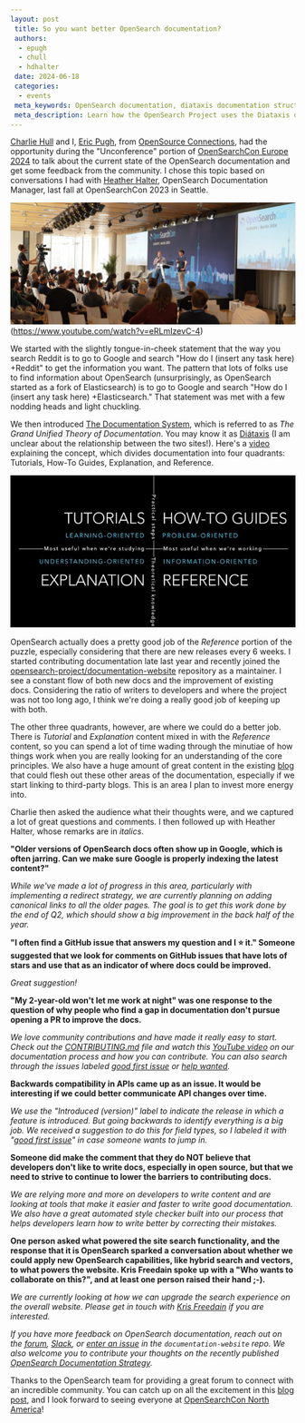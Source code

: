 ```yaml
---
layout: post
 title: So you want better OpenSearch documentation?
 authors:
  - epugh
  - chull
  - hdhalter
 date: 2024-06-18
 categories:
  - events
 meta_keywords: OpenSearch documentation, diataxis documentation structure, Divio quadrants
 meta_description: Learn how the OpenSearch Project uses the Diataxis documentation system to identify gaps while working with its community to encourage contributions and improve its content.
---
```


[Charlie Hull](https://opensourceconnections.com/team/charlie-hull/) and I, [Eric Pugh](https://opensourceconnections.com/team/eric-pugh/), from [OpenSource Connections](https://www.google.com/url?sa=t&source=web&rct=j&opi=89978449&url=https://opensourceconnections.com/&ved=2ahUKEwiqxrXG37WGAxUtM1kFHY5XDKgQFnoECAcQAQ&usg=AOvVaw0jRbdTI-7Nyxctwov1hOEu), had the opportunity during the "Unconference" portion of [OpenSearchCon Europe 2024](https://opensearch.org/events/opensearchcon/2024/europe/index.html) to talk about the current state of the OpenSearch documentation and get some feedback from the community. I chose this topic based on conversations I had with [Heather Halter](https://www.linkedin.com/in/heather-halter/), OpenSearch Documentation Manager, last fall at OpenSearchCon 2023 in Seattle.

![lightning talk](../assets/media/blog-images/2024-06-03-improvedocs/2024-06-03-improvedocs.jpg)(https://www.youtube.com/watch?v=eRLmIzevC-4)

We started with the slightly tongue-in-cheek statement that the way you search Reddit is to go to Google and search "How do I (insert any task here) +Reddit" to get the information you want. The pattern that lots of folks use to find information about OpenSearch (unsurprisingly, as OpenSearch started as a fork of Elasticsearch) is to go to Google and search "How do I (insert any task here) +Elasticsearch." That statement was met with a few nodding heads and light chuckling.  

We then introduced [The Documentation System](https://docs.divio.com/documentation-system/), which is referred to as *The Grand Unified Theory of Documentation*. You may know it as [Diátaxis](https://diataxis.fr/) (I am unclear about the relationship between the two sites!). Here's a [video](https://www.youtube.com/watch?v=t4vKPhjcMZg) explaining the concept, which divides documentation into four quadrants: Tutorials, How-To Guides, Explanation, and Reference. 

![Divio quadrants](../assets/media/blog-images/2024-06-03-improvedocs/2024-06-03-quadrant.jpg)

OpenSearch actually does a pretty good job of the _Reference_ portion of the puzzle, especially considering that there are new releases every 6 weeks. I started contributing documentation late last year and recently joined the [opensearch-project/documentation-website](https://github.com/opensearch-project/documentation-website) repository as a maintainer. I see a constant flow of both new docs and the improvement of existing docs. Considering the ratio of writers to developers and where the project was not too long ago, I think we're doing a really good job of keeping up with both. 

The other three quadrants, however, are where we could do a better job. There is _Tutorial_ and _Explanation_ content mixed in with the _Reference_ content, so you can spend a lot of time wading through the minutiae of how things work when you are really looking for an understanding of the core principles. We also have a huge amount of great content in the existing [blog](https://opensearch.org/blog/) that could flesh out these other areas of the documentation, especially if we start linking to third-party blogs. This is an area I plan to invest more energy into.

Charlie then asked the audience what their thoughts were, and we captured a lot of great questions and comments. I then followed up with Heather Halter, whose remarks are in *italics*. 

**"Older versions of OpenSearch docs often show up in Google, which is often jarring. Can we make sure Google is properly indexing the latest content?"**

_While we've made a lot of progress in this area, particularly with implementing a redirect strategy, we are currently planning on adding canonical links to all the older pages. The goal is to get this work done by the end of Q2, which should show a big improvement in the back half of the year._

**"I often find a GitHub issue that answers my question and I ⭐ it." Someone suggested that we look for comments on GitHub issues that have lots of stars and use that as an indicator of where docs could be improved.**

 _Great suggestion!_

**"My 2-year-old won't let me work at night" was one response to the question of why people who find a gap in documentation don't pursue opening a PR to improve the docs.** 

_We love community contributions and have made it really easy to start. Check out the [CONTRIBUTING.md](http://contributing.md/) file and watch this [YouTube video](https://www.youtube.com/watch?v=zmVC3fQwnVI) on our documentation process and how you can contribute. You can also search through the issues labeled [good first issue](https://github.com/opensearch-project/documentation-website/issues?q=is%3Aopen+is%3Aissue+label%3A%22good+first+issue%22) or [help wanted](https://github.com/opensearch-project/documentation-website/issues?q=is%3Aopen+is%3Aissue+label%3A%22help+wanted%22)._

**Backwards compatibility in APIs came up as an issue. It would be interesting if we could better communicate API changes over time.** 

_We use the "Introduced (version)" label to indicate the release in which a feature is introduced. But going backwards to identify everything is a big job. We received a suggestion to do this for field types, so I labeled it with "*[*_good first issue_*](https://github.com/opensearch-project/documentation-website/issues/6993)*" in case someone wants to jump in._

**Someone did make the comment that they do NOT believe that developers don't like to write docs, especially in open source, but that we need to strive to continue to lower the barriers to contributing docs.** 

_We are relying more and more on developers to write content and are looking at tools that make it easier and faster to write good documentation. We also have a great automated style checker built into our process that helps developers learn how to write better by correcting their mistakes._

**One person asked what powered the site search functionality, and the response that it is OpenSearch sparked a conversation about whether we could apply new OpenSearch capabilities, like hybrid search and vectors, to what powers the website. Kris Freedain spoke up with a "Who wants to collaborate on this?", and at least one person raised their hand ;-).**

_We are currently looking at how we can upgrade the search experience on the overall website. Please get in touch with [Kris Freedain](https://opensearch.org/community/members/kris-freedain.html) if you are interested._

_If you have more feedback on OpenSearch documentation, reach out on the [forum](https://forum.opensearch.org/c/feedback/6), [Slack](https://opensearch.slack.com/archives/C052GAV1MQF), or [enter an issue](https://github.com/opensearch-project/documentation-website/issues/new/choose) in the `documentation-website` repo. We also welcome you to contribute your thoughts on the recently published [OpenSearch Documentation Strategy](https://github.com/opensearch-project/documentation-website/issues/7189)._

Thanks to the OpenSearch team for providing a great forum to connect with an incredible community. You can catch up on all the excitement in this [blog post](https://opensearch.org/blog/OpenSearchCon-europe-2024-shines-in-berlin/), and I look forward to seeing everyone at [OpenSearchCon North America](https://opensearch.org/events/opensearchcon/2024/north-america/index.html)!



